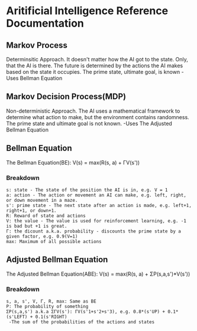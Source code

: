 # Aritificial Intelligence Reference Documentation

## Markov Process 
Determinsitic Approach. It doesn't matter how the AI got to the state.
Only, that the AI is there. The future is determined by the actions the AI makes based on the state
it occupies. The prime state, ultimate goal, is known
-Uses Bellman Equation

## Markov Decision Process(MDP)
Non-deterministic Approach. The AI uses a mathematical framework to determine what action to make, 
but the environment contains randomness. The prime state and ultimate goal is not known.
-Uses The Adjusted Bellman Equation

## Bellman Equation
The Bellman Equation(BE): V(s) = max(R(s, a) + ΓV(s'))
### Breakdown
	s: state - The state of the position the AI is in, e.g. V = 1
	a: action - The action or movement an AI can make, e.g. left, right, or down movement in a maze.
	s': prime state - The next state after an action is made, e.g. left+1, right+1, or down+1.
	R: Reward of state and actions
	V: the value - The value is used for reinforcement learning, e.g. -1 is bad but +1 is great.
	Γ: the dicount a.k.a. probability - discounts the prime state by a given factor, e.g. 0.9(V=1)
	max: Maximum of all possible actions

## Adjusted Bellman Equation
The Adjusted Bellman Equation(ABE): V(s) = max(R(s, a) + ΣP(s,a,s')*V(s'))
### Breakdown
	s, a, s', V, Γ, R, max: Same as BE
	P: The probability of something
	ΣP(s,a,s') a.k.a ΣΓV(s'): ΓV(s'1+s'2+s'3), e.g. 0.8*(s'UP) + 0.1*(s'LEFT) + 0.1(s'RIGHT)
	 -The sum of the probabilities of the actions and states
